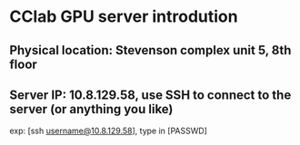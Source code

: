 # CClab GPU server introdution


## Physical location: Stevenson complex unit 5, 8th floor
## Server IP: 10.8.129.58, use SSH to connect to the server (or anything you like)
exp: [ssh username@10.8.129.58], type in [PASSWD]
